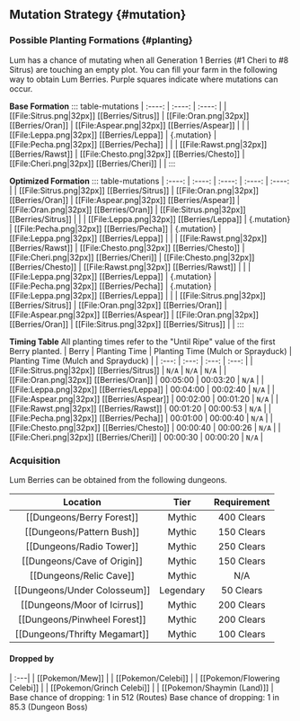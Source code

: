 ## Mutation Strategy {#mutation}

### Possible Planting Formations {#planting}

Lum has a chance of mutating when all Generation 1 Berries (#1 Cheri to #8 Sitrus) are touching an empty plot. You can fill your farm in the following way to obtain Lum Berries. Purple squares indicate where mutations can occur.

**Base Formation**
::: table-mutations
| :----: | :----: | :----: |
| [[File:Sitrus.png\|32px]] [[Berries/Sitrus]] | [[File:Oran.png\|32px]] [[Berries/Oran]] | [[File:Aspear.png\|32px]] [[Berries/Aspear]] | |
| [[File:Leppa.png\|32px]] [[Berries/Leppa]] | {.mutation} | [[File:Pecha.png\|32px]] [[Berries/Pecha]] | |
| [[File:Rawst.png\|32px]] [[Berries/Rawst]] | [[File:Chesto.png\|32px]] [[Berries/Chesto]] | [[File:Cheri.png\|32px]] [[Berries/Cheri]] | |
:::

**Optimized Formation**
::: table-mutations
| :----: | :----: | :----: | :----: | :----: |
| [[File:Sitrus.png\|32px]] [[Berries/Sitrus]] | [[File:Oran.png\|32px]] [[Berries/Oran]] | [[File:Aspear.png\|32px]] [[Berries/Aspear]] | [[File:Oran.png\|32px]] [[Berries/Oran]] | [[File:Sitrus.png\|32px]] [[Berries/Sitrus]] | |
| [[File:Leppa.png\|32px]] [[Berries/Leppa]] | {.mutation} | [[File:Pecha.png\|32px]] [[Berries/Pecha]] | {.mutation} | [[File:Leppa.png\|32px]] [[Berries/Leppa]] | |
| [[File:Rawst.png\|32px]] [[Berries/Rawst]] | [[File:Chesto.png\|32px]] [[Berries/Chesto]] | [[File:Cheri.png\|32px]] [[Berries/Cheri]] | [[File:Chesto.png\|32px]] [[Berries/Chesto]] | [[File:Rawst.png\|32px]] [[Berries/Rawst]] | |
| [[File:Leppa.png\|32px]] [[Berries/Leppa]] | {.mutation} | [[File:Pecha.png\|32px]] [[Berries/Pecha]] | {.mutation} | [[File:Leppa.png\|32px]] [[Berries/Leppa]] | |
| [[File:Sitrus.png\|32px]] [[Berries/Sitrus]] | [[File:Oran.png\|32px]] [[Berries/Oran]] | [[File:Aspear.png\|32px]] [[Berries/Aspear]] | [[File:Oran.png\|32px]] [[Berries/Oran]] | [[File:Sitrus.png\|32px]] [[Berries/Sitrus]] | |
:::

**Timing Table**
All planting times refer to the "Until Ripe" value of the first Berry planted.
| Berry                                         | Planting Time | Planting Time (Mulch or Sprayduck)    | Planting Time (Mulch and Sprayduck)   |
| :---:                                         | :---:         | :---:                                 | :---:                                 |
| [[File:Sitrus.png\|32px]] [[Berries/Sitrus]]  | `N/A`          | `N/A`                                 | `N/A`                                 |
| [[File:Oran.png\|32px]] [[Berries/Oran]]      | 00:05:00      | 00:03:20                              | `N/A`                                 |
| [[File:Leppa.png\|32px]] [[Berries/Leppa]]    | 00:04:00      | 00:02:40                              | `N/A`                                 |
| [[File:Aspear.png\|32px]] [[Berries/Aspear]]  | 00:02:00      | 00:01:20                              | `N/A`                                 |
| [[File:Rawst.png\|32px]] [[Berries/Rawst]]    | 00:01:20      | 00:00:53                              | `N/A`                                 |
| [[File:Pecha.png\|32px]] [[Berries/Pecha]]    | 00:01:00      | 00:00:40                              | `N/A`                                 |
| [[File:Chesto.png\|32px]] [[Berries/Chesto]]  | 00:00:40      | 00:00:26                              | `N/A`                                 |
| [[File:Cheri.png\|32px]] [[Berries/Cheri]]    | 00:00:30      | 00:00:20                              | `N/A`                                 |

### Acquisition
Lum Berries can be obtained from the following dungeons.

| Location	                        | Tier	    | Requirement   |
| :---:                             | :---:     | :---:         |
| [[Dungeons/Berry Forest]]	        | Mythic  	| 400 Clears    |
| [[Dungeons/Pattern Bush]]	        | Mythic  	| 150 Clears    |
| [[Dungeons/Radio Tower]]	        | Mythic  	| 250 Clears    |
| [[Dungeons/Cave of Origin]]       | Mythic  	| 150 Clears    |
| [[Dungeons/Relic Cave]] | Mythic | N/A |
| [[Dungeons/Under Colosseum]] | Legendary | 50 Clears |
| [[Dungeons/Moor of Icirrus]]       | Mythic  	| 200 Clears    |
| [[Dungeons/Pinwheel Forest]]      | Mythic  	| 200 Clears    |
| [[Dungeons/Thrifty Megamart]]     | Mythic  	| 100 Clears    |

#### Dropped by
| :---|
| [[Pokemon/Mew]] |
| [[Pokemon/Celebi]] |
| [[Pokemon/Flowering Celebi]] |
| [[Pokemon/Grinch Celebi]] |
| [[Pokemon/Shaymin (Land)]] |
Base chance of dropping: 1 in 512 (Routes)
Base chance of dropping: 1 in 85.3 (Dungeon Boss)